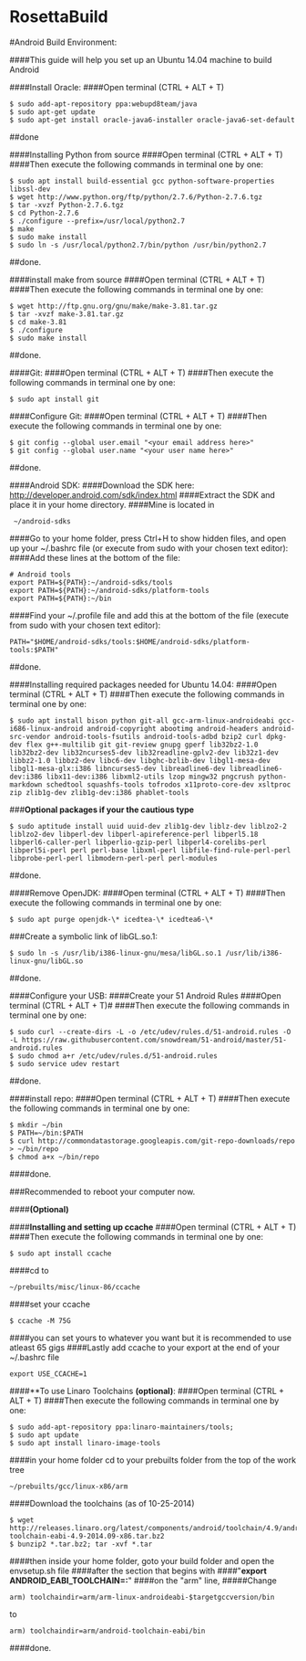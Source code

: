RosettaBuild
============
#Android Build Environment:

####This guide will help you set up an Ubuntu 14.04 machine to build Android

####Install Oracle:
####Open terminal (CTRL + ALT + T)

```
$ sudo add-apt-repository ppa:webupd8team/java
$ sudo apt-get update
$ sudo apt-get install oracle-java6-installer oracle-java6-set-default
```
##done

####Installing Python from source
####Open terminal (CTRL + ALT + T)
####Then execute the following commands in terminal one by one:
```
$ sudo apt install build-essential gcc python-software-properties libssl-dev
$ wget http://www.python.org/ftp/python/2.7.6/Python-2.7.6.tgz
$ tar -xvzf Python-2.7.6.tgz
$ cd Python-2.7.6
$ ./configure --prefix=/usr/local/python2.7
$ make
$ sudo make install
$ sudo ln -s /usr/local/python2.7/bin/python /usr/bin/python2.7
```

##done.

####install make from source
####Open terminal (CTRL + ALT + T)
####Then execute the following commands in terminal one by one:
```
$ wget http://ftp.gnu.org/gnu/make/make-3.81.tar.gz
$ tar -xvzf make-3.81.tar.gz
$ cd make-3.81
$ ./configure
$ sudo make install
```

##done.

####Git:
####Open terminal (CTRL + ALT + T)
####Then execute the following commands in terminal one by one:
```
$ sudo apt install git
```
####Configure Git:
####Open terminal (CTRL + ALT + T)
####Then execute the following commands in terminal one by one:
```
$ git config --global user.email "<your email address here>"
$ git config --global user.name "<your user name here>"
```
##done.

####Android SDK:
####Download the SDK here: http://developer.android.com/sdk/index.html
####Extract the SDK and place it in your home directory.
####Mine is located in
```
 ~/android-sdks
```
####Go to your home folder, press Ctrl+H to show hidden files, and open up your ~/.bashrc file (or execute from sudo with your chosen text editor):
####Add these lines at the bottom of the file:
```
# Android tools
export PATH=${PATH}:~/android-sdks/tools
export PATH=${PATH}:~/android-sdks/platform-tools
export PATH=${PATH}:~/bin
```
####Find your ~/.profile file and add this at the bottom of the file (execute from sudo with your chosen text editor):
```
PATH="$HOME/android-sdks/tools:$HOME/android-sdks/platform-tools:$PATH"
```
##done.

####Installing required packages needed for Ubuntu 14.04:
####Open terminal (CTRL + ALT + T)
####Then execute the following commands in terminal one by one:
```
$ sudo apt install bison python git-all gcc-arm-linux-androideabi gcc-i686-linux-android android-copyright abootimg android-headers android-src-vendor android-tools-fsutils android-tools-adbd bzip2 curl dpkg-dev flex g++-multilib git git-review gnupg gperf lib32bz2-1.0 lib32bz2-dev lib32ncurses5-dev lib32readline-gplv2-dev lib32z1-dev libbz2-1.0 libbz2-dev libc6-dev libghc-bzlib-dev libgl1-mesa-dev libgl1-mesa-glx:i386 libncurses5-dev libreadline6-dev libreadline6-dev:i386 libx11-dev:i386 libxml2-utils lzop mingw32 pngcrush python-markdown schedtool squashfs-tools tofrodos x11proto-core-dev xsltproc zip zlib1g-dev zlib1g-dev:i386 phablet-tools
```
###**Optional packages if your the cautious type**
```
$ sudo aptitude install uuid uuid-dev zlib1g-dev liblz-dev liblzo2-2 liblzo2-dev libperl-dev libperl-apireference-perl libperl5.18 libperl6-caller-perl libperlio-gzip-perl libperl4-corelibs-perl libperl5i-perl perl perl-base libxml-perl libfile-find-rule-perl-perl libprobe-perl-perl libmodern-perl-perl perl-modules  
```
##done.

####Remove OpenJDK:
####Open terminal (CTRL + ALT + T)
####Then execute the following commands in terminal one by one:
```
$ sudo apt purge openjdk-\* icedtea-\* icedtea6-\*
```
###Create a symbolic link of libGL.so.1:
```
$ sudo ln -s /usr/lib/i386-linux-gnu/mesa/libGL.so.1 /usr/lib/i386-linux-gnu/libGL.so
```
##done.

####Configure your USB:
####Create your 51 Android Rules
####Open terminal (CTRL + ALT + T)# 
####Then execute the following commands in terminal one by one:
```
$ sudo curl --create-dirs -L -o /etc/udev/rules.d/51-android.rules -O -L https://raw.githubusercontent.com/snowdream/51-android/master/51-android.rules
$ sudo chmod a+r /etc/udev/rules.d/51-android.rules
$ sudo service udev restart
```
##done.

####install repo:
####Open terminal (CTRL + ALT + T)
####Then execute the following commands in terminal one by one:
```
$ mkdir ~/bin
$ PATH=~/bin:$PATH
$ curl http://commondatastorage.googleapis.com/git-repo-downloads/repo > ~/bin/repo
$ chmod a+x ~/bin/repo
```
####done.

###Recommended to reboot your computer now. 

####**(Optional)**

####**Installing and setting up ccache**
####Open terminal (CTRL + ALT + T)
####Then execute the following commands in terminal one by one:
```
$ sudo apt install ccache
```
####cd to 
```
~/prebuilts/misc/linux-86/ccache
```
####set your ccache 
```
$ ccache -M 75G 
```
####you can set yours to whatever you want but it is recommended to use atleast 65 gigs
####Lastly add ccache to your export at the end of your ~/.bashrc file
```
export USE_CCACHE=1
```
####**To use Linaro Toolchains **(optional)**:
####Open terminal (CTRL + ALT + T)
####Then execute the following commands in terminal one by one:
```
$ sudo add-apt-repository ppa:linaro-maintainers/tools; 
$ sudo apt update
$ sudo apt install linaro-image-tools
```
####in your home folder cd to your prebuilts folder from the top of the work tree
```
~/prebuilts/gcc/linux-x86/arm
```
####Download the toolchains (as of 10-25-2014)
```
$ wget http://releases.linaro.org/latest/components/android/toolchain/4.9/android-toolchain-eabi-4.9-2014.09-x86.tar.bz2
$ bunzip2 *.tar.bz2; tar -xvf *.tar
```
####then inside your home folder, goto your build folder and open the envsetup.sh file 
####after the section that begins with 
####"**export ANDROID_EABI_TOOLCHAIN=:**" 
####on the "arm" line, 
#####Change 
```
arm) toolchaindir=arm/arm-linux-androideabi-$targetgccversion/bin
```
to 
```
arm) toolchaindir=arm/android-toolchain-eabi/bin
```
####done.
